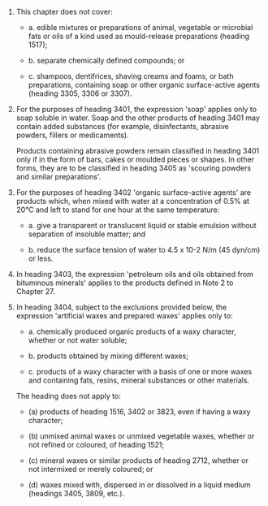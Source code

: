 1. This chapter does not cover:

    - a. edible mixtures or preparations of animal, vegetable or microbial fats or oils of a kind used as mould-release preparations (heading 1517);
    
    - b. separate chemically defined compounds; or
    
    - c. shampoos, dentifrices, shaving creams and foams, or bath preparations, containing soap or other organic surface-active agents (heading 3305, 3306 or 3307).

2. For the purposes of heading 3401, the expression 'soap' applies only to soap soluble in water. Soap and the other products of heading 3401 may contain added substances (for example, disinfectants, abrasive powders, fillers or medicaments). 

    Products containing abrasive powders remain classified in heading 3401 only if in the form of bars, cakes or moulded pieces or shapes. In other forms, they are to be classified in heading 3405 as 'scouring powders and similar preparations'.

3. For the purposes of heading 3402 'organic surface-active agents' are products which, when mixed with water at a concentration of 0.5% at 20°C and left to stand for one hour at the same temperature:

    - a. give a transparent or translucent liquid or stable emulsion without separation of insoluble matter; and
    
    - b. reduce the surface tension of water to 4.5 x 10-2 N/m (45 dyn/cm) or less.

4. In heading 3403, the expression 'petroleum oils and oils obtained from bituminous minerals' applies to the products defined in Note 2 to Chapter 27.

5. In heading 3404, subject to the exclusions provided below, the expression 'artificial waxes and prepared waxes' applies only to:

    - a. chemically produced organic products of a waxy character, whether or not water soluble;
    
    - b. products obtained by mixing different waxes;
    
    - c. products of a waxy character with a basis of one or more waxes and containing fats, resins, mineral substances or other materials.
    
    The heading does not apply to:

    - (a) products of heading 1516, 3402 or 3823, even if having a waxy character;
    
    - (b) unmixed animal waxes or unmixed vegetable waxes, whether or not refined or coloured, of heading 1521;
    
    - (c) mineral waxes or similar products of heading 2712, whether or not intermixed or merely coloured; or
    
    - (d) waxes mixed with, dispersed in or dissolved in a liquid medium (headings 3405, 3809, etc.).
